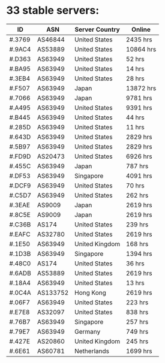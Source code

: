 # 33 stable servers:

| ID | ASN | Server Country | Online |
| ------ | ------ | ------ | ------ |
| #.3769 | AS46844 | United States | 2435 hrs |
| #.9AC4 | AS53889 | United States | 10864 hrs |
| #.D363 | AS63949 | United States | 52 hrs |
| #.BA95 | AS63949 | United States | 14 hrs |
| #.3EB4 | AS63949 | United States | 28 hrs |
| #.F507 | AS63949 | Japan | 13872 hrs |
| #.7066 | AS63949 | Japan | 9781 hrs |
| #.A495 | AS63949 | United States | 9391 hrs |
| #.B445 | AS63949 | United States | 44 hrs |
| #.285D | AS63949 | United States | 11 hrs |
| #.643D | AS63949 | United States | 2829 hrs |
| #.5B97 | AS63949 | United States | 2829 hrs |
| #.FD9D | AS20473 | United States | 6926 hrs |
| #.455C | AS63949 | Japan | 787 hrs |
| #.DF53 | AS63949 | Singapore | 4091 hrs |
| #.DCF9 | AS63949 | United States | 70 hrs |
| #.C5D7 | AS63949 | United States | 262 hrs |
| #.3EAE | AS9009 | Japan | 2619 hrs |
| #.8C5E | AS9009 | Japan | 2619 hrs |
| #.C36B | AS174 | United States | 239 hrs |
| #.EAFC | AS32780 | United States | 2619 hrs |
| #.1E50 | AS63949 | United Kingdom | 168 hrs |
| #.1D3B | AS63949 | Singapore | 1394 hrs |
| #.48C0 | AS174 | United States | 36 hrs |
| #.6ADB | AS53889 | United States | 2619 hrs |
| #.18A4 | AS63949 | United States | 13 hrs |
| #.0C4A | AS133752 | Hong Kong | 2619 hrs |
| #.06F7 | AS63949 | United States | 223 hrs |
| #.E7E8 | AS32097 | United States | 838 hrs |
| #.76B7 | AS63949 | Singapore | 257 hrs |
| #.79E7 | AS63949 | Germany | 749 hrs |
| #.427E | AS20860 | United Kingdom | 245 hrs |
| #.6E61 | AS60781 | Netherlands | 1699 hrs |

